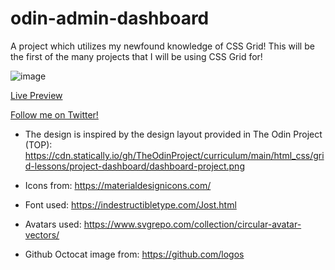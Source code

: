 # odin-admin-dashboard
A project which utilizes my newfound knowledge of CSS Grid! 
This will be the first of the many projects that I will be using CSS Grid for!

![image](https://user-images.githubusercontent.com/94667178/153927222-edc47889-ad2e-43cc-a53c-30bc00ccaa7a.png)

[Live Preview](https://htmlpreview.github.io/?https://eltonbautista.github.io/odin-admin-dashboard/)

[Follow me on Twitter!](https://twitter.com/psychtotech)

- The design is inspired by the design layout provided in The Odin Project (TOP): https://cdn.statically.io/gh/TheOdinProject/curriculum/main/html_css/grid-lessons/project-dashboard/dashboard-project.png

- Icons from: https://materialdesignicons.com/
- Font used: https://indestructibletype.com/Jost.html
- Avatars used: https://www.svgrepo.com/collection/circular-avatar-vectors/
- Github Octocat image from: https://github.com/logos
